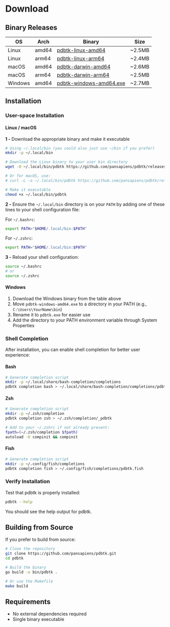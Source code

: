 # Download

## Binary Releases

| OS      | Arch  | Binary                                                                                                        | Size   |
| ------- | ----- | ------------------------------------------------------------------------------------------------------------- | ------ |
| Linux   | amd64 | [pdbtk-linux-amd64](https://github.com/pansapiens/pdbtk/releases/download/v0.1/pdbtk-linux-amd64)             | ~2.5MB |
| Linux   | arm64 | [pdbtk-linux-arm64](https://github.com/pansapiens/pdbtk/releases/download/v0.1/pdbtk-linux-arm64)             | ~2.4MB |
| macOS   | amd64 | [pdbtk-darwin-amd64](https://github.com/pansapiens/pdbtk/releases/download/v0.1/pdbtk-darwin-amd64)           | ~2.6MB |
| macOS   | arm64 | [pdbtk-darwin-arm64](https://github.com/pansapiens/pdbtk/releases/download/v0.1/pdbtk-darwin-arm64)           | ~2.5MB |
| Windows | amd64 | [pdbtk-windows-amd64.exe](https://github.com/pansapiens/pdbtk/releases/download/v0.1/pdbtk-windows-amd64.exe) | ~2.7MB |

## Installation

### User-space Installation

#### Linux / macOS

**1 -** Download the appropriate binary and make it executable

```bash
# Using ~/.local/bin (you could also just use ~/bin if you prefer)
mkdir -p ~/.local/bin

# Download the Linux binary to your user bin directory
wget -O ~/.local/bin/pdbtk https://github.com/pansapiens/pdbtk/releases/download/v0.1/pdbtk-linux-amd64

# Or for macOS, use:
# curl -L -o ~/.local/bin/pdbtk https://github.com/pansapiens/pdbtk/releases/download/v0.1/pdbtk-darwin-amd64

# Make it executable
chmod +x ~/.local/bin/pdbtk
```

**2 -** Ensure the `~/.local/bin` directory is on your `PATH` by adding one of these lines to your shell configuration file:

For `~/.bashrc`:
```bash
export PATH="$HOME/.local/bin:$PATH"
```

For `~/.zshrc`:
```bash
export PATH="$HOME/.local/bin:$PATH"
```

**3 -** Reload your shell configuration:
```bash
source ~/.bashrc
# or
source ~/.zshrc
```

#### Windows

1. Download the Windows binary from the table above
2. Move `pdbtk-windows-amd64.exe` to a directory in your PATH (e.g., `C:\Users\YourName\bin`)
3. Rename it to `pdbtk.exe` for easier use
4. Add the directory to your PATH environment variable through System Properties

### Shell Completion

After installation, you can enable shell completion for better user experience:

#### Bash

```bash
# Generate completion script
mkdir -p ~/.local/share/bash-completion/completions
pdbtk completion bash > ~/.local/share/bash-completion/completions/pdbtk
```

#### Zsh

```bash
# Generate completion script
mkdir -p ~/.zsh/completion
pdbtk completion zsh > ~/.zsh/completion/_pdbtk

# Add to your ~/.zshrc if not already present:
fpath=(~/.zsh/completion $fpath)
autoload -U compinit && compinit
```

#### Fish

```bash
# Generate completion script
mkdir -p ~/.config/fish/completions
pdbtk completion fish > ~/.config/fish/completions/pdbtk.fish
```

### Verify Installation

Test that pdbtk is properly installed:

```bash
pdbtk --help
```

You should see the help output for pdbtk.

## Building from Source

If you prefer to build from source:

```bash
# Clone the repository
git clone https://github.com/pansapiens/pdbtk.git
cd pdbtk

# Build the binary
go build -o bin/pdbtk .

# Or use the Makefile
make build
```

## Requirements

- No external dependencies required
- Single binary executable
